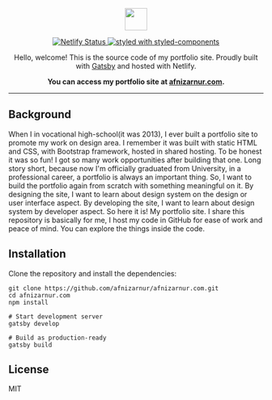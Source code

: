 <p align="center">
  <a href="https://github.com/afnizarnur">
    <img src="https://user-images.githubusercontent.com/4648648/64487168-1ce5e580-d261-11e9-901b-934a010aa1d1.png" width="44">
  </a>
</p>

<p align="center">
  <a href="https://app.netlify.com/sites/afnizarnur/deploys">
    <img
      src="https://api.netlify.com/api/v1/badges/39910d3d-7848-4020-914c-209c03d34b82/deploy-status"
      alt="Netlify Status"
    />
  </a>
  <a href="https://github.com/styled-components/styled-components">
    <img
      src="https://img.shields.io/badge/style-%F0%9F%92%85%20styled--components-orange.svg?colorB=daa357&colorA=db748e"
      alt="styled with styled-components"
    />
  </a>
</p>


<p align="center">
  Hello, welcome! This is the source code of my portfolio site. Proudly built with <a href="https://www.gatsbyjs.org">Gatsby</a> and hosted with Netlify.
</p>

<p align="center">
  <strong>
    You can access my portfolio site at <a href="http://afnizarnur.com">afnizarnur.com</a>.
  </strong>
</p>

***

## Background

When I in vocational high-school(it was 2013), I ever built a portfolio site to promote my work on design area. I remember it was built with static HTML and CSS, with Bootstrap framework, hosted in shared hosting. To be honest it was so fun! I got so many work opportunities after building that one. Long story short, because now I'm officially graduated from University, in a professional career, a portfolio is always an important thing. So, I want to build the portfolio again from scratch with something meaningful on it. By designing the site, I want to learn about design system on the design or user interface aspect. By developing the site, I want to learn about design system by developer aspect. So here it is! My portfolio site. I share this repository is basically for me, I host my code in GitHub for ease of work and peace of mind. You can explore the things inside the code.

## Installation

Clone the repository and install the dependencies:

    git clone https://github.com/afnizarnur/afnizarnur.com.git
    cd afnizarnur.com
    npm install

    # Start development server
    gatsby develop

    # Build as production-ready
    gatsby build

## License

MIT
